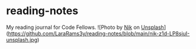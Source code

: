 # reading-notes
My reading journal for Code Fellows.
![Photo by <a href="https://unsplash.com/@helloimnik?utm_source=unsplash&utm_medium=referral&utm_content=creditCopyText">Nik</a> on <a href="https://unsplash.com/photos/z1d-LP8sjuI?utm_source=unsplash&utm_medium=referral&utm_content=creditCopyText">Unsplash</a>] (https://github.com/LaraRams3y/reading-notes/blob/main/nik-z1d-LP8sjuI-unsplash.jpg)
